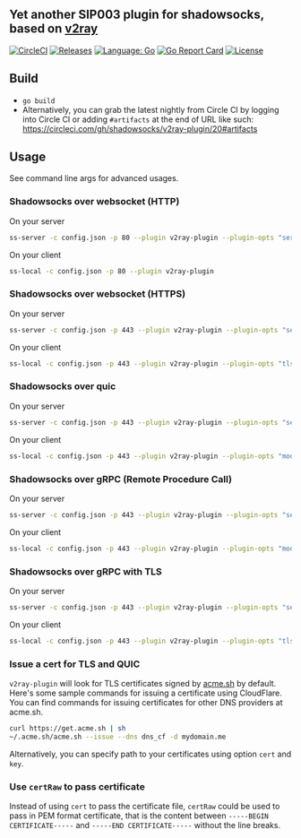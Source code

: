 ## Yet another SIP003 plugin for shadowsocks, based on [v2ray](https://github.com/v2fly/v2ray-core)

[![CircleCI](https://circleci.com/gh/shadowsocks/v2ray-plugin.svg?style=shield)](https://circleci.com/gh/shadowsocks/v2ray-plugin)
[![Releases](https://img.shields.io/github/downloads/shadowsocks/v2ray-plugin/total.svg)](https://github.com/shadowsocks/v2ray-plugin/releases)
[![Language: Go](https://img.shields.io/badge/go-1.16+-blue.svg)](https://github.com/shadowsocks/v2ray-plugin/search?l=go)
[![Go Report Card](https://goreportcard.com/badge/github.com/shadowsocks/v2ray-plugin)](https://goreportcard.com/report/github.com/shadowsocks/v2ray-plugin)
[![License](https://img.shields.io/github/license/shadowsocks/v2ray-plugin.svg)](LICENSE)

## Build

* `go build`
* Alternatively, you can grab the latest nightly from Circle CI by logging into Circle CI or adding `#artifacts` at the end of URL like such: https://circleci.com/gh/shadowsocks/v2ray-plugin/20#artifacts

## Usage

See command line args for advanced usages.

### Shadowsocks over websocket (HTTP)

On your server

```sh
ss-server -c config.json -p 80 --plugin v2ray-plugin --plugin-opts "server"
```

On your client

```sh
ss-local -c config.json -p 80 --plugin v2ray-plugin
```

### Shadowsocks over websocket (HTTPS)

On your server

```sh
ss-server -c config.json -p 443 --plugin v2ray-plugin --plugin-opts "server;tls;host=mydomain.me"
```

On your client

```sh
ss-local -c config.json -p 443 --plugin v2ray-plugin --plugin-opts "tls;host=mydomain.me"
```

### Shadowsocks over quic

On your server

```sh
ss-server -c config.json -p 443 --plugin v2ray-plugin --plugin-opts "server;mode=quic;host=mydomain.me"
```

On your client

```sh
ss-local -c config.json -p 443 --plugin v2ray-plugin --plugin-opts "mode=quic;host=mydomain.me"
```

### Shadowsocks over gRPC (Remote Procedure Call)

On your server

```sh
ss-server -c config.json -p 443 --plugin v2ray-plugin --plugin-opts "server;mode=grpc"
```

On your client

```sh
ss-local -c config.json -p 443 --plugin v2ray-plugin --plugin-opts "mode=grpc"
```

### Shadowsocks over gRPC with TLS

On your server

```sh
ss-server -c config.json -p 443 --plugin v2ray-plugin --plugin-opts "server;mode=grpc;tls;host=mydomain.me"
```

On your client

```sh
ss-local -c config.json -p 443 --plugin v2ray-plugin --plugin-opts "tls;mode=grpc;host=mydomain.me"
```

### Issue a cert for TLS and QUIC

`v2ray-plugin` will look for TLS certificates signed by [acme.sh](https://github.com/acmesh-official/acme.sh) by default.
Here's some sample commands for issuing a certificate using CloudFlare.
You can find commands for issuing certificates for other DNS providers at acme.sh.

```sh
curl https://get.acme.sh | sh
~/.acme.sh/acme.sh --issue --dns dns_cf -d mydomain.me
```

Alternatively, you can specify path to your certificates using option `cert` and `key`.

### Use `certRaw` to pass certificate

Instead of using `cert` to pass the certificate file, `certRaw` could be used to pass in PEM format certificate, that is the content between `-----BEGIN CERTIFICATE-----` and `-----END CERTIFICATE-----` without the line breaks.
